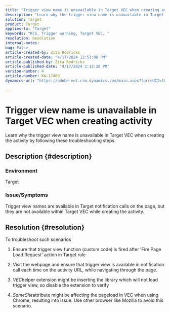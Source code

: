 ```yaml
---
title: "Trigger view name is unavailable in Target VEC when creating activity"
description: "Learn why the trigger view name is unavailable in Target VEC when creating the activity"
solution: Target
product: Target
applies-to: "Target"
keywords: "KCS, Trigger warning, Target VEC, "
resolution: Resolution
internal-notes: 
bug: False
article-created-by: Zita Rodricks
article-created-date: "4/17/2024 12:51:08 PM"
article-published-by: Zita Rodricks
article-published-date: "4/17/2024 2:13:26 PM"
version-number: 4
article-number: KA-17409
dynamics-url: "https://adobe-ent.crm.dynamics.com/main.aspx?forceUCI=1&pagetype=entityrecord&etn=knowledgearticle&id=329d1825-b9fc-ee11-a1ff-6045bd0065b6"

---
```

# Trigger view name is unavailable in Target VEC when creating activity


Learn why the trigger view name is unavailable in Target VEC when creating the activity by following these troubleshooting steps.

## Description {#description}


### Environment

Target

### Issue/Symptoms

Trigger view names are available in Target notification calls on the page, but they are not available within Target VEC while creating the activity.


## Resolution {#resolution}


To troubleshoot such scenarios

1. Ensure that trigger view function (custom code) is fired after 'Fire Page Load Request' action in Target rule

2. Visit the webpage and ensure that trigger view is available in notification call each time on the activity URL, while navigating through the page.

3. *VEC*helper extension might be inserting the library which will not load trigger view, so disable the extension to verify

4. *SameSite*attribute might be affecting the pageload in VEC when using Chrome, resulting into issue. Use other browser like Mozilla to avoid this scenario.
